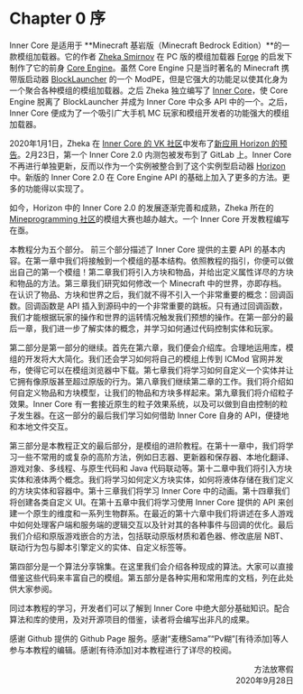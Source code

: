 # Chapter 0 序

Inner Core 是适用于 **Minecraft 基岩版（Minecraft Bedrock Edition）**的一款模组加载器。它的作者 [Zheka Smirnov](https://vk.com/zheka_smirnov) 在 PC 版的模组加载器 [Forge](http://files.minecraftforge.net/) 的启发下制作了它的前身 [Core Engine](https://vk.com/core_engine?w=wall-129680450_2)。虽然 Core Engine 只是当时著名的 Minecraft 携带版启动器 [BlockLauncher](https://play.google.com/store/apps/details?id=net.zhuoweizhang.mcpelauncher) 的一个 ModPE，但是它强大的功能足以使其化身为一个聚合各种模组的模组加载器。之后 Zheka 独立编写了 [Inner Core](https://play.google.com/store/apps/details?id=com.zhekasmirnov.innercore)，使 Core Engine 脱离了 BlockLauncher 并成为 Inner Core 中众多 API 中的一个。之后，Inner Core 便成为了一个吸引广大手机 MC 玩家和模组开发者的功能强大的模组加载器。

2020年1月1日，Zheka 在 [Inner Core 的 VK 社区](https://vk.com/core_engine)中发布了[新应用 Horizon 的预告](https://vk.com/core_engine?w=wall-129680450_16038)。2月23日，第一个 Inner Core 2.0 内测包被发布到了 GitLab 上。Inner Core 不再进行单独更新，反而以作为一个实例被整合到了这个实例型启动器 [Horizon](https://play.google.com/store/apps/details?id=com.zheka.horizon) 中。新版的 Inner Core 2.0 在 Core Engine API 的基础上加入了更多的方法。更多的功能得以实现了。

如今，Horizon 中的 Inner Core 2.0 的发展逐渐完善和成熟，Zheka 所在的 [Mineprogramming 社区](https://vk.com/mineprogramming)的模组大赛也越办越大。一个 Inner Core 开发教程编写在亟。

本教程分为五个部分。 前三个部分描述了 Inner Core 提供的主要 API 的基本内容。在第一章中我们将接触到一个模组的基本结构。依照教程的指引，你便可以做出自己的第一个模组！第二章我们将引入方块和物品，并给出定义属性详尽的方块和物品的方法。第三章我们研究如何修改一个 Minecraft 中的世界，亦即存档。在认识了物品、方块和世界之后，我们就不得不引入一个非常重要的概念：回调函数。回调函数是 API 插入到源码中的一个非常重要的跳板。只有通过回调函数，我们才能根据玩家的操作和世界的运转情况触发我们预想的操作。在第一部分的最后一章，我们进一步了解实体的概念，并学习如何通过代码控制实体和玩家。

第二部分是第一部分的继续。首先在第六章，我们便会介绍库。合理地运用库，模组的开发将大大简化。我们还会学习如何将自己的模组上传到 ICMod 官网并发布，使得它可以在模组浏览器中下载。第七章我们将学习如何自定义一个实体并让它拥有像原版甚至超过原版的行为。第八章我们继续第二章的工作。我们将介绍如何自定义物品和方块模型，让我们的物品和方块多样起来。第九章我们将介绍粒子效果。Inner Core 有一套接近原生的粒子效果系统，以及可以做到自由控制的粒子发生器。在这一部分的最后我们学习如何借助 Inner Core 自身的 API，便捷地和本地文件交互。

第三部分是本教程正文的最后部分，是模组的进阶教程。在第十一章中，我们将学习一些不常用的或复杂的高阶方法，例如日志器、更新器和保存器、本地化翻译、游戏对象、多线程、与原生代码和 Java 代码联动等。第十二章中我们将引入方块实体和液体两个概念。我们将学习如何定义方块实体，如何将液体存储在我们定义的方块实体和容器中。第十三章我们将学习 Inner Core 中的动画。第十四章我们将创建各类自定义 UI。在第十五章中我们将学习使用 Inner Core 提供的 API 来创建一个原生的维度和一系列生物群系。在最近的第十六章中我们将讲述在多人游戏中如何处理客户端和服务端的逻辑交互以及针对其的各种事件与回调的优化。最后我们介绍和原版游戏嵌合的方法，包括联动原版材质和着色器、修改底层 NBT、联动行为包与脚本引擎定义的实体、自定义标签等。

第四部分是一个算法分享锦集。在这里我们会介绍各种现成的算法。大家可以直接借鉴这些代码来丰富自己的模组。第五部分是各种实用和常用库的文档，列在此处供大家参阅。

同过本教程的学习，开发者们可以了解到 Inner Core 中绝大部分基础知识。配合算法和库的使用，及对开源项目的借鉴，读者将会编写出非凡的成果。

感谢 Github 提供的 Github Page 服务。感谢“麦穗Sama”“Pv糊”[有待添加]等人参与本教程的编辑。感谢[有待添加]对本教程进行了详尽的校阅。

<div style="text-align: right">方法放寒假</div>

<div style="text-align: right">2020年9月28日</div>
